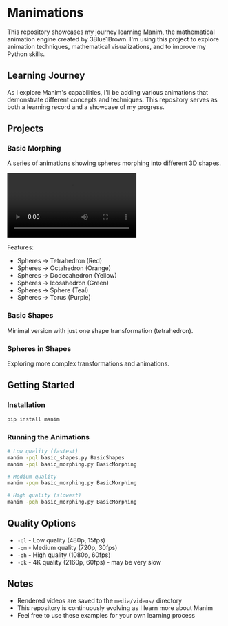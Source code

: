 # Manimations

This repository showcases my journey learning Manim, the mathematical animation engine created by 3Blue1Brown. I'm using this project to explore animation techniques, mathematical visualizations, and to improve my Python skills.

## Learning Journey

As I explore Manim's capabilities, I'll be adding various animations that demonstrate different concepts and techniques. This repository serves as both a learning record and a showcase of my progress.

## Projects

### Basic Morphing
A series of animations showing spheres morphing into different 3D shapes.

<video controls="true" allowfullscreen="true">
  <source src="./media/videos/basic_morphing/480p15/BasicMorphing.mp4" type="video/mp4">
</video>

Features:
- Spheres → Tetrahedron (Red)
- Spheres → Octahedron (Orange)
- Spheres → Dodecahedron (Yellow)
- Spheres → Icosahedron (Green)
- Spheres → Sphere (Teal)
- Spheres → Torus (Purple)

### Basic Shapes
Minimal version with just one shape transformation (tetrahedron).

### Spheres in Shapes
Exploring more complex transformations and animations.

## Getting Started

### Installation

```bash
pip install manim
```

### Running the Animations

```bash
# Low quality (fastest)
manim -pql basic_shapes.py BasicShapes
manim -pql basic_morphing.py BasicMorphing

# Medium quality
manim -pqm basic_morphing.py BasicMorphing

# High quality (slowest)
manim -pqh basic_morphing.py BasicMorphing
```

## Quality Options

- `-ql` - Low quality (480p, 15fps)
- `-qm` - Medium quality (720p, 30fps)
- `-qh` - High quality (1080p, 60fps)
- `-qk` - 4K quality (2160p, 60fps) - may be very slow

## Notes

- Rendered videos are saved to the `media/videos/` directory
- This repository is continuously evolving as I learn more about Manim
- Feel free to use these examples for your own learning process 